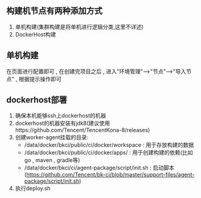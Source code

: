 ## 构建机节点有两种添加方式
1. 单机构建(集群构建是将单机进行逻辑分类,这里不详述)
2. DockerHost构建

## 单机构建
在页面进行配置即可 , 在创建完项目之后 , 进入"环境管理"-->"节点"-->"导入节点" , 根据提示操作即可

## dockerhost部署
1. 确保本机能够ssh上dockerhost的机器
2. dockerhost的机器安装有jdk8(建议使用https://github.com/Tencent/TencentKona-8/releases)
3. 创建worker-agent挂载的目录:
    - /data/docker/bkci/public/ci/docker/workspace : 用于存放构建的数据
    - /data/docker/bkci/public/ci/docker/apps/ : 用于创建构建的依赖(比如go , maven , gradle等)
    - /data/docker/bkci/ci/agent-package/script/init.sh : 启动脚本(https://github.com/Tencent/bk-ci/blob/master/support-files/agent-package/script/init.sh)
4. 执行deploy.sh